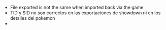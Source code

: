 - File exported is not the same when imported back via the game
- TID y SID no son correctos en las exportaciones de showdown ni en los detalles del pokemon
-
